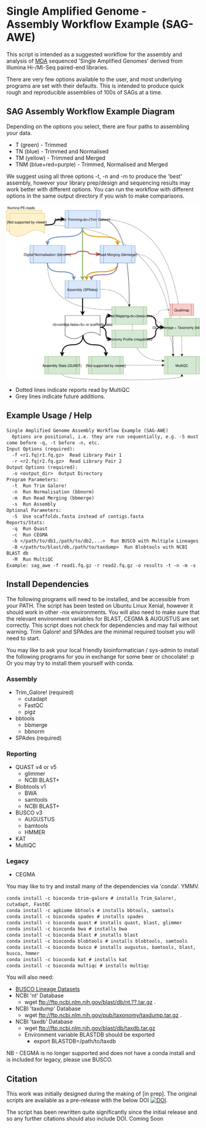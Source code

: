 # Single Amplified Genome - Assembly Workflow Example (SAG-AWE)

This script is intended as a suggested workflow for the assembly and analysis of [MDA](https://en.wikipedia.org/wiki/Multiple_displacement_amplification) sequenced 'Single Amplified Genomes' derived from Illumina Hi-/Mi-Seq paired-end libraries.

There are very few options available to the user, and most underlying programs are set with their defaults. This is intended to produce quick rough and reproducible assemblies of 100s of SAGs at a time.

## SAG Assembly Workflow Example Diagram
Depending on the options you select, there are four paths to assembling your data.

* T (green) - Trimmed
* TN (blue) - Trimmed and Normalised
* TM (yellow) - Trimmed and Merged
* TNM (blue+red=purple) - Trimmed, Normalised and Merged

We suggest using all three options -t, -n and -m to produce the 'best' assembly, however your library prep/design and sequencing results may work better with different options. You can run the workflow with different options in the same output directory if you wish to make comparisons. 

![SAGAWE](https://github.com/guyleonard/sagawe/blob/devel/images/SAGAWE.svg)

* Dotted lines indicate reports read by MultiQC
* Grey lines indicate future additions.

## Example Usage / Help
    Single Amplified Genome Assembly Workflow Example (SAG-AWE)
      Options are positional, i.e. they are run sequentially, e.g. -S must come before -q, -t before -n, etc.
    Input Options (required):
      -f <r1.fq|r1.fq.gz>  Read Library Pair 1
      -r <r2.fq|r2.fq.gz>  Read Library Pair 2
    Output Options (required):
      -o <output_dir>  Output Directory
    Program Parameters:
      -t  Run Trim Galore!
      -n  Run Normalisation (bbnorm)
      -m  Run Read Merging (bbmerge)
      -s  Run Assembly
    Optional Parameters:
      -S  Use scaffolds.fasta instead of contigs.fasta
    Reports/Stats:
      -q  Run Quast
      -c  Run CEGMA
      -b </path/to/db1,/path/to/db2,...>  Run BUSCO with Multiple Lineages
      -B </path/to/blast/db,/path/to/taxdump>  Run Blobtools with NCBI BLAST db
      -M  Run MultiQC
    Example: sag_awe -f read1.fq.gz -r read2.fq.gz -o results -t -n -m -s

## Install Dependencies
The following programs will need to be installed, and be accessible from your PATH. The script has been tested on Ubuntu Linux Xenial, however it should work in other -nix environments. You will also need to make sure that the relevant environment variables for BLAST, CEGMA & AUGUSTUS are set correctly. This script does not check for dependencies and may fail without warning. Trim Galore! and SPAdes are the minimal required toolset you will need to start.

You may like to ask your local friendly bioinformatician / sys-admin to install the following programs for you in exchange for some beer or chocolate! :p Or you may try to install them yourself with conda.

### Assembly
* Trim_Galore! (required)
  * cutadapt
  * FastQC
  * pigz
* bbtools
  * bbmerge
  * bbnorm
* SPAdes (required)

### Reporting
* QUAST v4 or v5
  * glimmer
  * NCBI BLAST+
* Blobtools v1
  * BWA
  * samtools
  * NCBI BLAST+
* BUSCO v3
  * AUGUSTUS
  * bamtools
  * HMMER
* KAT
* MultiQC

### Legacy
* CEGMA

You may like to try and install many of the dependencies via 'conda'. YMMV.

    conda install -c bioconda trim-galore # installs Trim_Galore!, cutadapt, FastQC
    conda install -c agbiome bbtools # installs bbtools, samtools
    conda install -c bioconda spades # installs spades
    conda install -c bioconda quast # installs quast, blast, glimmer
    conda install -c bioconda bwa # installs bwa
    conda install -c bioconda blast # installs blast
    conda install -c bioconda blobtools # installs blobtools, samtools
    conda install -c bioconda busco # installs augustus, bamtools, blast, busco, hmmer
    conda install -c bioconda kat # installs kat
    conda install -c bioconda multiqc # installs multiqc

You will also need:
* [BUSCO Lineage Datasets](https://busco.ezlab.org)
* NCBI 'nt' Database
  * wget ftp://ftp.ncbi.nlm.nih.gov/blast/db/nt.??.tar.gz .
* NCBI 'taxdump' Database
  * wget ftp://ftp.ncbi.nlm.nih.gov/pub/taxonomy/taxdump.tar.gz .
* NCBI 'taxdb' Database
  * wget ftp://ftp.ncbi.nlm.nih.gov/blast/db/taxdb.tar.gz
  * Environment variable BLASTDB should be exported
    * export BLASTDB=/path/to/taxdb

NB - CEGMA is no longer supported and does not have a conda install and is included for legacy, please use BUSCO.

## Citation
This work was initially designed during the making of [in prep]. The original scripts are available as a pre-release with the below DOI [![DOI](https://zenodo.org/badge/DOI/10.5281/zenodo.192677.svg)](https://doi.org/10.5281/zenodo.192677).

The script has been rewritten quite significantly since the initial release and so any further citations should also include DOI.
Coming Soon